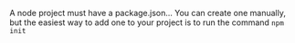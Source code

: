 A node project must have a package.json... You can create one manually, but the easiest way to add one to your project is to run the command `npm init`
